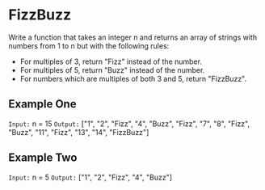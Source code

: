 # FizzBuzz
Write a function that takes an integer n and returns an array of strings with numbers from 1 to n but with the following rules:

- For multiples of 3, return "Fizz" instead of the number.
- For multiples of 5, return "Buzz" instead of the number.
- For numbers which are multiples of both 3 and 5, return "FizzBuzz".

## Example One
`Input:` n = 15
`Output:` ["1", "2", "Fizz", "4", "Buzz", "Fizz", "7", "8", "Fizz", "Buzz", "11", "Fizz", "13", "14", "FizzBuzz"]

## Example Two
`Input:` n = 5
`Output:` ["1", "2", "Fizz", "4", "Buzz"]